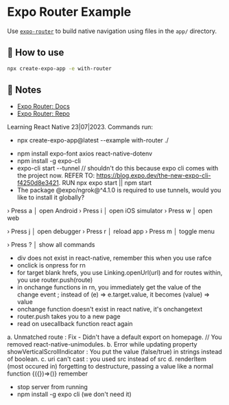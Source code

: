 # Expo Router Example

Use [`expo-router`](https://expo.github.io/router) to build native navigation using files in the `app/` directory.

## 🚀 How to use

```sh
npx create-expo-app -e with-router
```

## 📝 Notes

- [Expo Router: Docs](https://expo.github.io/router)
- [Expo Router: Repo](https://github.com/expo/router)

Learning React Native 23|07|2023.
Commands run:

- npx create-expo-app@latest --example with-router ./
<!-- (expo font for custom fonts, axios for data fetching as usual, and react-native-dotenv allows us to work with environment variables (does this mean that we can't work with environment variables without this?)) -->
- npm install expo-font axios react-native-dotenv
- npm install -g expo-cli
- expo-cli start --tunnel // shouldn't do this because expo cli comes with the project now. REFER TO: https://blog.expo.dev/the-new-expo-cli-f4250d8e3421. RUN npx expo start || npm start
- The package @expo/ngrok@^4.1.0 is required to use tunnels, would you like to install it globally?

<!-- Notes for just necessity -->

› Press a │ open Android
› Press i │ open iOS simulator
› Press w │ open web

› Press j │ open debugger
› Press r │ reload app
› Press m │ toggle menu

› Press ? │ show all commands

<!-- REMINDERS -->

- div does not exist in react-native, remember this when you use rafce
- onclick is onpress for rn
- for target blank hrefs, you use Linking.openUrl(url) and for routes within, you use router.push(route)
- in onchange functions in rn, you immediately get the value of the change event ; instead of (e) => e.target.value, it becomes (value) => value
- onchange function doesn't exist in react native, it's onchangetext
- router.push takes you to a new page
- read on usecallback function react again
<!-- DOCUMENTATION FOR ERRORS ENCOUNTERED SO FAR AND HOW THEY WERE FIXED -->

a. Unmatched route : Fix - Didn't have a default export on homepage. // You removed react-native-unimodules.
b. Error while updating property showVerticalScrollIndicator : You put the value (false/true) in strings instead of boolean.
c. uri can't cast : you used src instead of src
d. renderItem (most occured in) forgetting to destructure, passing a value like a normal function {({})=>()} remember

<!-- DEPLOYMENT -->

- stop server from running
- npm install -g expo cli (we don't need it)
